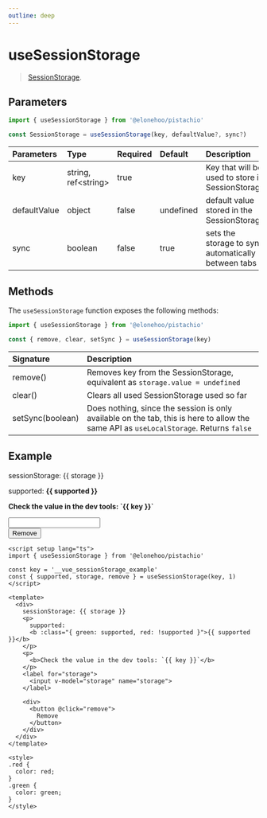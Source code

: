 ```yaml
---
outline: deep
---
```


<script setup lang="ts">
import {useSessionStorage} from '@elonehoo/pistachio'

const key = "__vue_sessionStorage_example";
const { supported, storage, remove } = useSessionStorage(key, 1);
</script>

# useSessionStorage

> [SessionStorage](https://developer.mozilla.org/en-US/docs/Web/API/Window/sessionStorage).

## Parameters

 ```typescript
import { useSessionStorage } from '@elonehoo/pistachio'

const SessionStorage = useSessionStorage(key, defaultValue?, sync?)
 ```
| Parameters | Type | Required | Default | Description |
| :---------- | :---- | :-------- | :------- | :---------- |
| key | string, ref\<string> | true | | Key that will be used to store in SessionStorage |
| defaultValue | object | false | undefined | default value stored in the SessionStorage |
| sync | boolean | false | true | sets the storage to sync automatically between tabs |

## Methods

The `useSessionStorage` function exposes the following methods:

```typescript
import { useSessionStorage } from '@elonehoo/pistachio'

const { remove, clear, setSync } = useSessionStorage(key)
```

| Signature | Description |
| :--------- | :----------- |
| remove() | Removes key from the SessionStorage, equivalent as `storage.value = undefined` |
| clear() | Clears all used SessionStorage used so far |
| setSync(boolean) | Does nothing, since the session is only available on the tab, this is here to allow the same API as `useLocalStorage`. Returns `false` |

## Example

<div>
  sessionStorage: {{ storage }}
  <p>
    supported:
    <b :class="{ green: supported, red: !supported }">{{ supported }}</b>
  </p>
  <p>
    <b>Check the value in the dev tools: `{{ key }}`</b>
  </p>
  <label for="storage">
    <input name="storage" v-model="storage" />
  </label>
  <div>
    <button @click="remove">Remove</button>
  </div>
</div>

<style>
.red {
  color: red;
}
.green {
  color: green;
}
</style>

```vue
<script setup lang="ts">
import { useSessionStorage } from '@elonehoo/pistachio'

const key = '__vue_sessionStorage_example'
const { supported, storage, remove } = useSessionStorage(key, 1)
</script>

<template>
  <div>
    sessionStorage: {{ storage }}
    <p>
      supported:
      <b :class="{ green: supported, red: !supported }">{{ supported }}</b>
    </p>
    <p>
      <b>Check the value in the dev tools: `{{ key }}`</b>
    </p>
    <label for="storage">
      <input v-model="storage" name="storage">
    </label>

    <div>
      <button @click="remove">
        Remove
      </button>
    </div>
  </div>
</template>

<style>
.red {
  color: red;
}
.green {
  color: green;
}
</style>
```
